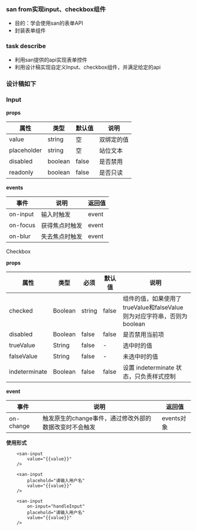 ### san from实现input、checkbox组件

- 目的：学会使用san的表单API
- 封装表单组件

### task describe

- 利用san提供的api实现表单控件
- 利用设计稿实现自定义Input、checkbox组件，并满足给定的api

### 设计稿如下

### Input

**props**

| 属性        | 类型    | 默认值 | 说明       |
| ----------- | ------- | ------ | ---------- |
| value       | string  | 空     | 双绑定的值 |
| placeholder | string  | 空     | 站位文本   |
| disabled    | boolean | false  | 是否禁用   |
| readonly    | boolean | false  | 是否只读   |

**events**

| 事件     | 说明           | 返回值 |
| -------- | -------------- | ------ |
| on-input | 输入时触发     | event  |
| on-focus | 获得焦点时触发 | event  |
| on-blur  | 失去焦点时触发 | event  |

 Checkbox

**props**

| 属性          | 类型    | 必须   | 默认值 | 说明                                                         |
| ------------- | ------- | ------ | ------ | ------------------------------------------------------------ |
| checked       | Boolean | string | false  | 组件的值，如果使用了trueValue和falseValue则为对应字符串，否则为boolean |
| disabled      | Boolean | false  | false  | 是否禁用当前项                                               |
| trueValue     | String  | false  | -      | 选中时的值                                                   |
| falseValue    | String  | false  | -      | 未选中时的值                                                 |
| indeterminate | Boolean | false  | false  | 设置 indeterminate 状态，只负责样式控制                      |

**event**

| 事件      | 说明                                                   | 返回值     |
| --------- | ------------------------------------------------------ | ---------- |
| on-change | 触发原生的change事件，通过修改外部的数据改变时不会触发 | events对象 |

**使用形式**

```
    <san-input
        value="{{value}}"
    />

    <san-input
        placehold="请输入用户名"
        value="{{value}}"
    />

    <san-input
        on-input="handleInput"
        placehold="请输入用户名"
        value="{{value}}"
    />
```